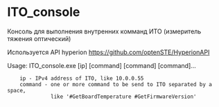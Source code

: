 # ITO_console
Консоль для выполнения внутренних комманд ИТО (измеритель тяжения оптический)

Используется API hyperion https://github.com/optenSTE/HyperionAPI

Usage: ITO_console.exe [ip] [command] [command] [command]...

        ip - IPv4 address of ITO, like 10.0.0.55
        command - one or more command to be send to ITO separated by a space,
                  like '#GetBoardTemperature #GetFirmwareVersion'
